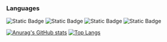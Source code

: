 ### Languages
![Static Badge](https://img.shields.io/badge/python-mine?style=for-the-badge&logo=Python&color=yellow)
![Static Badge](https://img.shields.io/badge/javascript-mine?style=for-the-badge&logo=JavaScript&color=blue)
![Static Badge](https://img.shields.io/badge/GoLang-mine?style=for-the-badge&logo=Go&color=white)
![Static Badge](https://img.shields.io/badge/java-mine?style=for-the-badge&logo=openjdk&logoColor=yellow&color=darkblue)

[![Anurag's GitHub stats](https://github-readme-stats.vercel.app/api?username=C0m0n&show_icons=true&theme=dark)](https://github.com/C0m0n/github-readme-stats)
[![Top Langs](https://github-readme-stats.vercel.app/api/top-langs/?username=C0m0n)](https://github.com/C0m0n/github-readme-stats)
<!--
**C0m0n/C0m0n** is a ✨ _special_ ✨ repository because its `README.md` (this file) appears on your GitHub profile.

Here are some ideas to get you started:

- 🔭 I’m currently working on ...
- 🌱 I’m currently learning ...
- 👯 I’m looking to collaborate on ...
- 🤔 I’m looking for help with ...
- 💬 Ask me about ...
- 📫 How to reach me: ...
- 😄 Pronouns: ...
- ⚡ Fun fact: ...
-->
